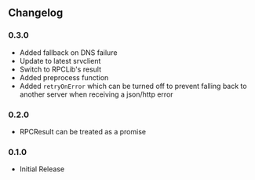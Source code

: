 ## Changelog ##

### 0.3.0 ###
* Added fallback on DNS failure
* Update to latest srvclient
* Switch to RPCLib's result
* Added preprocess function
* Added `retryOnError` which can be turned off to prevent falling back
to another server when receiving a json/http error

### 0.2.0 ###
* RPCResult can be treated as a promise

### 0.1.0 ###
* Initial Release
